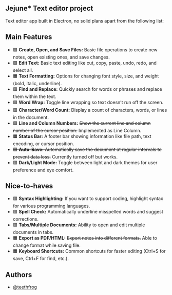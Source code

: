 ## Jejune* Text editor project

Text editor app built in Electron, no solid plans apart from the following list:

## Main Features
- 🟩 **Create, Open, and Save Files:** Basic file operations to create new notes, open existing ones, and save changes. 
- 🟩 **Edit Text:** Basic text editing like cut, copy, paste, undo, redo, and select all.
- 🟧 **Text Formatting:** Options for changing font style, size, and weight (bold, italic, underline).
- 🟥 **Find and Replace:** Quickly search for words or phrases and replace them within the text.
- 🟩 **Word Wrap:** Toggle line wrapping so text doesn’t run off the screen.
- 🟥 **Character/Word Count:** Display a count of characters, words, or lines in the document.
- 🟩 **Line and Column Numbers:** ~~Show the current line and column number of the cursor position.~~ Implemented as Line Column. 
- 🟧 **Status Bar:** A footer bar showing information like file path, text encoding, or cursor position.
- ~~🟩 **Auto-Save:** Automatically save the document at regular intervals to prevent data loss.~~ Currently turned off but works.
- 🟥 **Dark/Light Mode:** Toggle between light and dark themes for user preference and eye comfort.

## Nice-to-haves
- 🟥 **Syntax Highlighting:** If you want to support coding, highlight syntax for various programming languages.
- 🟥 **Spell Check:** Automatically underline misspelled words and suggest corrections.
- 🟥 **Tabs/Multiple Documents:** Ability to open and edit multiple documents in tabs.
- 🟧 **Export as PDF/HTML:** ~~Export notes into different formats.~~ Able to change format while saving file.
- 🟧 **Keyboard Shortcuts:** Common shortcuts for faster editing (Ctrl+S for save, Ctrl+F for find, etc.).
## Authors

- [@teethfrog](https://github.com/teethfrog)
